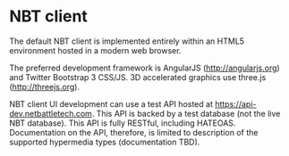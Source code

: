 NBT client
=====================================

The default NBT client is implemented entirely within an HTML5 environment hosted in a modern web browser. 

The preferred development framework is AngularJS (http://angularjs.org) and Twitter Bootstrap 3 CSS/JS. 3D accelerated graphics use three.js (http://threejs.org). 

NBT client UI development can use a test API hosted at https://api-dev.netbattletech.com. This API is backed by a test database (not the live NBT database). This API is fully RESTful, including HATEOAS. Documentation on the API, therefore, is limited to description of the supported hypermedia types (documentation TBD). 
